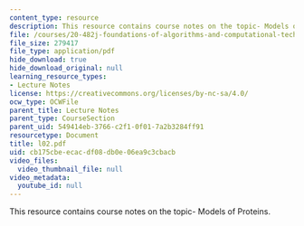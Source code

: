 ```yaml
---
content_type: resource
description: This resource contains course notes on the topic- Models of Proteins.
file: /courses/20-482j-foundations-of-algorithms-and-computational-techniques-in-systems-biology-spring-2006/cb175cbeecacdf08db0e06ea9c3cbacb_l02.pdf
file_size: 279417
file_type: application/pdf
hide_download: true
hide_download_original: null
learning_resource_types:
- Lecture Notes
license: https://creativecommons.org/licenses/by-nc-sa/4.0/
ocw_type: OCWFile
parent_title: Lecture Notes
parent_type: CourseSection
parent_uid: 549414eb-3766-c2f1-0f01-7a2b3284ff91
resourcetype: Document
title: l02.pdf
uid: cb175cbe-ecac-df08-db0e-06ea9c3cbacb
video_files:
  video_thumbnail_file: null
video_metadata:
  youtube_id: null
---
```

This resource contains course notes on the topic- Models of Proteins.